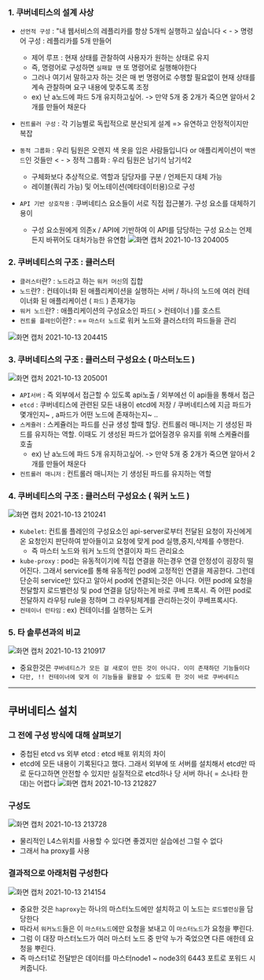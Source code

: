 ### 1. 쿠버네티스의 설계 사상
- `선언적 구성`  : "내 웹서비스의 레플리카를 항상 5개씩 실행하고 싶습니다 < - > 명령어 구성 : 레플리카를 5개 만들어
   - 제어 루프 : 현재 상태를 관찰하여 사용자가 원하는 상태로 유지
   - 즉, 명령어로 구성하면 `실패할 땐` 또 명령어로 실행해야한다
   - 그러나 여기서 말하고자 하는 것은 매 번 명령어로 수행할 필요없이 현재 상태를 계속 관찰하며 요구 내용에 맞추도록 조정
   - ex) 난 a노드에 파드 5개 유지하고싶어. -> 만약 5개 중 2개가 죽으면 알아서 2개를 만들어 채운다

- `컨트롤러 구성` : 각 기능별로 독립적으로 분산되게 설계 => 유연하고 안정적이지만 복잡
- `동적 그룹화` : 우리 팀원은 오렌지 색 옷을 입은 사람들입니다 or 애플리케이션이 `백엔드`인 것들만 < - > 정적 그룹화 : 우리 팀원은 남기석 남기석2
   - 구체화보다 추상적으로. 역할과 담당자를 구분 / 언제든지 대체 가능
   - 레이블(쿼리 가능) 및 어노테이션(메타데이터용)으로 구성

- `API 기반 상호작용` : 쿠버네티스 요소들이 서로 직접 접근불가. 구성 요소를 대체하기 용이
  - 구성 요소원에게 의존x  / API에 기반하여 이 API를 담당하는 구성 요소는 언제든지 바뀌어도 대처가능한 유연함 
![화면 캡처 2021-10-13 204005](https://user-images.githubusercontent.com/62214428/137125859-17f2b672-d51c-48fa-9118-37ab8f1a7467.png)


### 2. 쿠버네티스의 구조 : 클러스터
- `클러스터`란? : `노드`라고 하는 `워커 머신`의 집합
- `노드`란? : 컨테이너화 된 애플리케이션을 실행하는 서버  / 하나의 노드에 여러 컨테이너화 된 애플리케이션 ( `파드` ) 존재가능
- `워커 노드`란? : 애플리케이션의 구성요소인 파드( > 컨테이너 )를 호스트
- `컨트롤 플레인`이란? : == `마스터 노드`로 워커 노드와 클러스터의 파드들을 관리

![화면 캡처 2021-10-13 204415](https://user-images.githubusercontent.com/62214428/137126654-e427652f-cc29-4d5a-99b7-9ee5e144d745.png)


### 3. 쿠버네티스의 구조 : 클러스터 구성요소 ( 마스터노드 )
![화면 캡처 2021-10-13 205001](https://user-images.githubusercontent.com/62214428/137127162-187b997a-dd8f-48fc-930f-bca1d6f27440.png)
- `API서버` : 즉 외부에서 접근할 수 있도록 api노출 / 외부에선 이 api들을 통해서 접근
- `etcd` : 쿠버네티스에 관련된 모든 내용이 etcd에 저장 / 쿠버네티스에 지금 파드가 몇개인지~ , a파드가 어떤 노드에 존재하는지~ ..
- `스케쥴러` : 스케쥴러는 파드를 신규 생성 할때 할당. 컨트롤러 매니저는 기 생성된 파드를 유지하는 역할. 이때도 기 생성된 파드가 없어질경우 유지를 위해 스케쥴러를 호출
     - ex) 난 a노드에 파드 5개 유지하고싶어. -> 만약 5개 중 2개가 죽으면 알아서 2개를 만들어 채운다
- `컨트롤러 매니저` : 컨트롤러 매니저는 기 생성된 파드를 유지하는 역할


### 4. 쿠버네티스의 구조 : 클러스터 구성요소 ( 워커 노드 )
![화면 캡처 2021-10-13 210241](https://user-images.githubusercontent.com/62214428/137128783-91b3253e-ee29-4004-9523-50de37afac91.png)
- `Kubelet`: 컨트롤 플레인의 구성요소인 api-server로부터 전달된 요청이 자신에게 온 요청인지 판단하여 받아들이고 요청에 맞게 pod 실행,중지,삭제를 수행한다.
  - 즉 마스터 노드와 워커 노드의 연결이자 파드 관리요소
- `kube-proxy` : pod는 유동적이기에 직접 연결을 하는경우 연결 안정성이 굉장히 떨어진다. 그래서 service를 통해 유동적인 pod에 고정적인 연결을 제공한다. 그런데 단순히 service만 있다고 알아서 pod에 연결되는것은 아니다. 어떤 pod에 요청을 전달할지 로드밸런싱 및 pod 연결을 담당하는게 바로 쿠베 프록시. 즉 어떤 pod로 전달하지 라우팅 rule을 정하며 그 라우팅체계를 관리하는것이 쿠베프록시다.
- `컨테이너 런타임` : ex) 컨테이너를 실행하는 도커


### 5. 타 솔루션과의 비교
![화면 캡처 2021-10-13 210917](https://user-images.githubusercontent.com/62214428/137129626-511096f4-8e49-401f-8bc3-df4dbaae5dbb.png)
- 중요한것은 `쿠버네티스가 모든 걸 새로이 만든 것이 아니다. 이미 존재하던 기능들이다`
- `다만, !! 컨테이너에 맞게 이 기능들을 활용할 수 있도록 한 것이 바로 쿠버네티스`


-------------
## 쿠버네티스 설치

### 그 전에 구성 방식에 대해 살펴보기
- 중첩된 etcd vs 외부 etcd : etcd 배포 위치의 차이
- etcd에 모든 내용이 기록된다고 했다. 그래서 외부에 또 서버를 설치해서 etcd만 따로 둔다고하면 안전할 수 있지만 실질적으로 etcd하나 당 서버 하나( = 소나타 한 대)는 어렵다
![화면 캡처 2021-10-13 212827](https://user-images.githubusercontent.com/62214428/137132233-cdf5a1f6-6531-4e68-ba1b-428a3c9a49fa.png)


### 구성도
![화면 캡처 2021-10-13 213728](https://user-images.githubusercontent.com/62214428/137133699-d0d8f95f-6ccc-44fa-8d73-2c93580a7a00.png)
- 물리적인 L4스위치를 사용할 수 있다면 좋겠지만 실습에선 그럴 수 없다
- 그래서 ha proxy를 사용

### 결과적으로 아래처럼 구성한다
![화면 캡처 2021-10-13 214154](https://user-images.githubusercontent.com/62214428/137134724-36b80d04-7859-416b-a925-c6b80865038a.png)
- 중요한 것은 `haproxy`는 하나의 마스터노드에만 설치하고 이 노드는 `로드밸런싱`을 담당한다
- 따라서 `워커노드`들은 이 `마스터노드`에만 요청을 보내고 이 `마스터노드`가 요청을 뿌린다.
- 그럼 이 대장 마스터노드가 여러 마스터 노드 중 만약 누가 죽었으면 다른 애한테 요청을 뿌린다.
- 즉 마스터1로 전달받은 데이터를 마스터node1 ~ node3의 6443 포트로 포워드 시켜줍니다.
